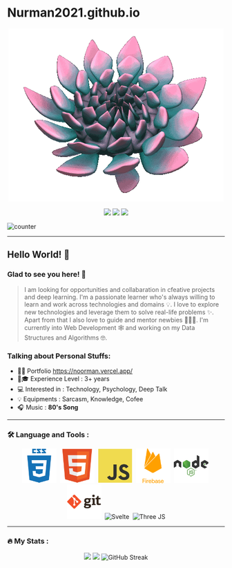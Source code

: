 # Nurman2021.github.io
<p align="center">
  
<img src="https://github.com/Nurman2021/Nurman2021/blob/main/lotus.gif"/>
</p>
<p align="center">
<a href="https://www.instagram.com/zero_nr23"><img src = "https://img.shields.io/badge/instagram-%23E4405F.svg?&style=for-the-badge&logo=instagram&logoColor=white"/></a>
<a href="https://t.me/Nurman20/"><img src = "https://img.shields.io/badge/telegram-%233498DB.svg?&style=for-the-badge&logo=telegram&logoColor=white"/></a>
<a href="https://www.facebook.com/nurman.awaluddin.39"><img src = "https://img.shields.io/badge/facebook-%231877F2.svg?&style=for-the-badge&logo=facebook&logoColor=white"/></a>
</p>

![counter](https://komarev.com/ghpvc/?username=Nurman2021&style=flat-square)


---


## Hello World! 👋

### Glad to see you here! 🤩 &nbsp;

> I am looking for opportunities and collabaration in cfeative projects and deep learning. I'm a passionate learner who's always willing to learn and work across technologies and domains 💡. I love to explore new technologies and leverage them to solve real-life problems ✨. Apart from that I also love to guide and mentor newbies 👨🏻‍💻. I'm currently into Web Development 🕸️ and working on my Data Structures and Algorithms 🤓.

### Talking about Personal Stuffs:

- 👨‍💻 Portfolio https://noorman.vercel.app/
- 👨🎓 Experience Level : 3+ years
- 💻 Interested in : Technology, Psychology, Deep Talk
- 💡 Equipments : Sarcasm, Knowledge, Cofee
- 🎧 Music : **80's Song**


---

### 🛠️ Language and Tools :
<p align="center">
  <img src="https://github.com/devicons/devicon/blob/master/icons/css3/css3-plain-wordmark.svg"  title="CSS3" alt="CSS" width="80" height="80"/>&nbsp;
  <img src="https://github.com/devicons/devicon/blob/master/icons/html5/html5-original.svg" title="HTML5" alt="HTML" width="80" height="80"/>&nbsp;
  <img src="https://github.com/devicons/devicon/blob/master/icons/javascript/javascript-original.svg" title="JavaScript" alt="JavaScript" width="80" height="80"/>&nbsp;
  <img src="https://github.com/devicons/devicon/blob/master/icons/firebase/firebase-plain-wordmark.svg" title="Firebase" alt="Firebase" width="80" height="80"/>&nbsp;
  <img src="https://github.com/devicons/devicon/blob/master/icons/nodejs/nodejs-original-wordmark.svg" title="NodeJS" alt="NodeJS" width="80" height="80"/>&nbsp;
  <img src="https://github.com/devicons/devicon/blob/master/icons/git/git-original-wordmark.svg" title="Git" alt="Git" width="80" height="80"/>&nbsp; 
  <img src="https://cdn.jsdelivr.net/gh/devicons/devicon@latest/icons/svelte/svelte-original.svg" title="Svelte" alt="Svelte" width="80" height="80" />&nbsp; 
  <img src="https://cdn.jsdelivr.net/gh/devicons/devicon@latest/icons/threejs/threejs-original-wordmark.svg" title="Three JS" alt="Three JS" width="80" height="80" />   
</p>


---

### :fire: My Stats :
<p align="center">
  <img height="180em" src="https://github-readme-stats-eight-theta.vercel.app/api?username=Nurman2021&show_icons=true&theme=highcontrast&include_all_commits=true&count_private=true" />
  <img height="180em" src="https://github-readme-stats-eight-theta.vercel.app/api/top-langs/?username=Nurman2021&layout=compact&exclude_lang=java+r&theme=highcontrast" />
<img height="180em" src="https://streak-stats.demolab.com?user=Nurman2021&theme=highcontrast" alt="GitHub Streak" />
</p>

